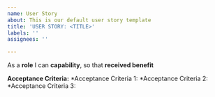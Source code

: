 ```yaml
---
name: User Story
about: This is our default user story template
title: 'USER STORY: <TITLE>'
labels: ''
assignees: ''

---
```


As a **role** I can **capability**, so that **received benefit**

**Acceptance Criteria:**
*Acceptance Criteria 1:
*Acceptance Criteria 2:
*Acceptance Criteria 3:
